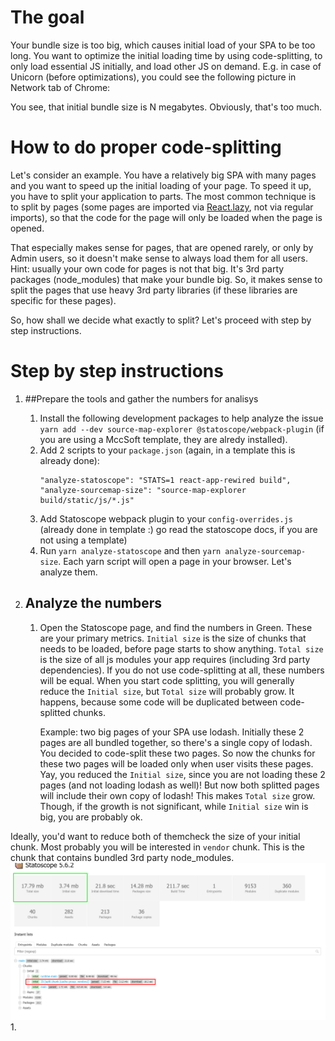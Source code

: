 # The goal
Your bundle size is too big, which causes initial load of your SPA to be too long. You want to optimize the initial loading time by using code-splitting, to only load essential JS initially, and load other JS on demand.
E.g. in case of Unicorn (before optimizations), you could see the following picture in Network tab of Chrome:

You see, that initial bundle size is N megabytes. Obviously, that's too much.

# How to do proper code-splitting
Let's consider an example. You have a relatively big SPA with many pages and you want to speed up the initial loading of your page.
To speed it up, you have to split your application to parts. The most common technique is to split by pages (some pages are imported via [React.lazy](https://reactjs.org/docs/code-splitting.html#code-splitting), not via regular imports), so that the code for the page will only be loaded when the page is opened.

That especially makes sense for pages, that are opened rarely, or only by Admin users, so it doesn't make sense to always load them for all users.
Hint: usually your own code for pages is not that big. It's 3rd party packages (node_modules) that make your bundle big. So, it makes sense to split the pages that use heavy 3rd party libraries (if these libraries are specific for these pages).

So, how shall we decide what exactly to split? Let's proceed with step by step instructions.

# Step by step instructions
1. ##Prepare the tools and gather the numbers for analisys
    1. Install the following development packages to help analyze the issue `yarn add --dev source-map-explorer @statoscope/webpack-plugin` (if you are using a MccSoft template, they are alredy installed).
    1. Add 2 scripts to your `package.json` (again, in a template this is already done):
       ```
       "analyze-statoscope": "STATS=1 react-app-rewired build",
       "analyze-sourcemap-size": "source-map-explorer build/static/js/*.js"
       ```
    1. Add Statoscope webpack plugin to your `config-overrides.js` (already done in template :) go read the statoscope docs, if you are not using a template)
    1. Run `yarn analyze-statoscope` and then `yarn analyze-sourcemap-size`.
    Each yarn script will open a page in your browser. Let's analyze them.

1. ## Analyze the numbers
    1. Open the Statoscope page, and find the numbers in Green. These are your primary metrics. `Initial size` is the size of chunks that needs to be loaded, before page starts to show anything.
`Total size` is the size of all js modules your app requires (including 3rd party dependencies).
If you do not use code-splitting at all, these numbers will be equal.
When you start code splitting, you will generally reduce the `Initial size`, but `Total size` will probably grow. It happens, because some code will be duplicated between code-splitted chunks.

        Example: two big pages of your SPA use lodash. Initially these 2 pages are all bundled together, so there's a single copy of lodash. You decided to code-split these two pages. So now the chunks for these two pages will be loaded only when user visits these pages. Yay, you reduced the `Initial size`, since you are not loading these 2 pages (and not loading lodash as well)!
But now both splitted pages will include their own copy of lodash! This makes `Total size` grow. Though, if the growth is not significant, while `Initial size` win is big, you are probably ok.


Ideally, you'd want to reduce both of themcheck the size of your initial chunk. Most probably you will be interested in `vendor` chunk. This is the chunk that contains bundled 3rd party node_modules.
![](images/statoscope-1.png)
    1.
